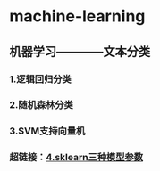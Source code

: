 # machine-learning
## 机器学习————文本分类
### 1.逻辑回归分类
### 2.随机森林分类
### 3.SVM支持向量机
### 超链接：[4.sklearn三种模型参数]()
